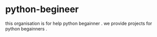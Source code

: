 # python-begineer
this organisation is for help python begainner .
we provide projects for python begainners .
